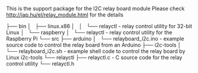 This is the support package for the I2C relay board module
Please check http://jap.hu/el/relay_module.html for the details

├── bin
│   ├── linux.x86
│   │   └── relayctl - relay control utility for 32-bit Linux
│   └── raspberry
│       └── relayctl - relay control utility for the Raspberry Pi
└── src
    ├── arduino
    │   └── relayboard_i2c.ino - example source code to control the relay board from an Arduino
    ├── i2c-tools
    │   └── relayboard_i2c.sh - example shell code to control the relay board by Linux i2c-tools
    └── relayctl
        ├── relayctl.c - C source code for the relay control utility
        └── relayctl.h

